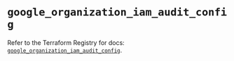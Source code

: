 # `google_organization_iam_audit_config`

Refer to the Terraform Registry for docs: [`google_organization_iam_audit_config`](https://registry.terraform.io/providers/hashicorp/google/6.37.0/docs/resources/organization_iam_audit_config).

